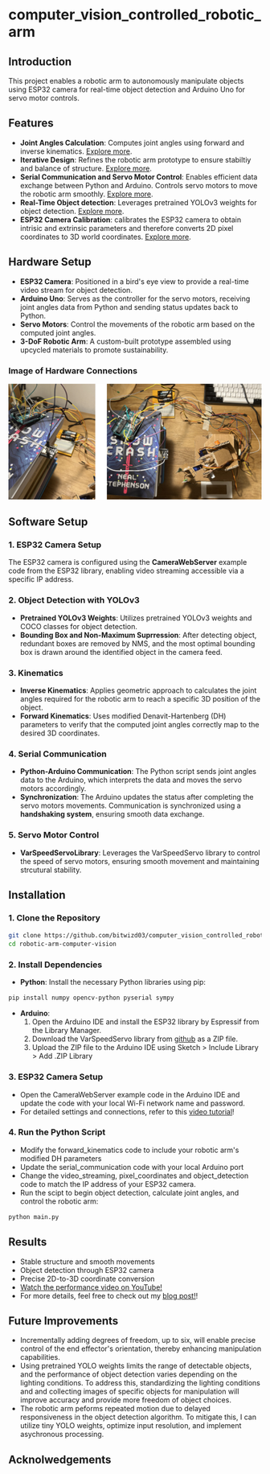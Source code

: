 # computer_vision_controlled_robotic_arm
## Introduction
This project enables a robotic arm to autonomously manipulate objects using ESP32 camera for real-time object detection and Arduino Uno for servo motor controls. 

## Features
- **Joint Angles Calculation**: Computes joint angles using forward and inverse kinematics. [Explore more](https://bitwiz03.medium.comå/start-of-my-journey-into-computer-vision-controlled-3-dof-robotic-arm-3353c88c40bf).
- **Iterative Design**: Refines the robotic arm prototype to ensure stabiltiy and balance of structure. [Explore more](https://bitwiz03.medium.com/evaluating-and-enhancing-my-3-dof-robotic-arm-hardware-software-0fe39215a9fd).
- **Serial Communication and Servo Motor Control**: Enables efficient data exchange between Python and Arduino. Controls servo motors to move the robotic arm smoothly. [Explore more](https://bitwiz03.medium.com/fine-tuning-control-systems-optimizing-motor-algorithms-and-communication-protocols-for-robotic-a84301adf23b).
- **Real-Time Object detection**: Leverages pretrained YOLOv3 weights for object detection. [Explore more](https://bitwiz03.medium.com/adding-vision-to-robotic-arm-setting-up-the-esp32-camera-for-object-detection-d72eb6692d51).
- **ESP32 Camera Calibration**:  calibrates the ESP32 camera to obtain intrisic and extrinsic parameters and therefore converts 2D pixel coordinates to 3D world coordinates. [Explore more](https://bitwiz03.medium.com/bridging-dimensions-camera-calibration-for-2d-to-3d-mapping-3d2b0a060a6f).

## Hardware Setup
- **ESP32 Camera**: Positioned in a bird's eye view to provide a real-time video stream for object detection. 
- **Arduino Uno**: Serves as the controller for the servo motors, receiving joint angles data from Python and sending status updates back to Python. 
- **Servo Motors**: Control the movements of the robotic arm based on the computed joint angles. 
- **3-DoF Robotic Arm**: A custom-built prototype assembled using upcycled materials to promote sustainability. 

### Image of Hardware Connections 
![Connection Setup Photo](hardware_connections.jpg)

## Software Setup
### **1. ESP32 Camera Setup**
The ESP32 camera is configured using the **CameraWebServer** example code from the ESP32 library, enabling video streaming accessible via a specific IP address. 

### **2. Object Detection with YOLOv3**
- **Pretrained YOLOv3 Weights**: Utilizes pretrained YOLOv3 weights and COCO classes for object detection.
- **Bounding Box and Non-Maximum Suprression**: After detecting object, redundant boxes are removed by NMS, and the most optimal bounding box is drawn around the identified object in the camera feed.

### **3. Kinematics**
- **Inverse Kinematics**: Applies geometric approach to calculates the joint angles required for the robotic arm to reach a specific 3D position of the object. 
- **Forward Kinematics**: Uses modified Denavit-Hartenberg (DH) parameters to verify that the computed joint angles correctly map to the desired 3D coordinates.

### **4. Serial Communication**
- **Python-Arduino Communication**: The Python script sends joint angles data to the Arduino, which interprets the data and moves the servo motors accordingly. 
- **Synchronization**: The Arduino updates the status after completing the servo motors movements. Communication is synchronized using a **handshaking system**, ensuring smooth data exchange.

### **5. Servo Motor Control**
- **VarSpeedServoLibrary**: Leverages the VarSpeedServo library to control the speed of servo motors, ensuring smooth movement and maintaining strcutural stability. 

## Installation  
### **1. Clone the Repository**  
```bash
git clone https://github.com/bitwizd03/computer_vision_controlled_robotic_arm.git
cd robotic-arm-computer-vision
```
### **2. Install Dependencies**
- **Python**: Install the necessary Python libraries using pip:
```bash
pip install numpy opencv-python pyserial sympy
```
- **Arduino**:
  1. Open the Arduino IDE and install the ESP32 library by Espressif from the Library Manager.
  2. Download the VarSpeedServo library from [github](https://github.com/netlabtoolkit/VarSpeedServo) as a ZIP file.
  3. Upload the ZIP file to the Arduino IDE using Sketch > Include Library > Add .ZIP Library

### **3. ESP32 Camera Setup** 
- Open the CameraWebServer example code in the Arduino IDE and update the code with your local Wi-Fi network name and password.
- For detailed settings and connections, refer to this [video tutorial](https://www.youtube.com/watch?v=7-3piBHV1W0)! 

### **4. Run the Python Script**
- Modify the forward_kinematics code to include your robotic arm's modified DH parameters 
- Update the serial_communication code with your local Arduino port
- Change the video_streaming, pixel_coordinates and object_detection code to match the IP address of your ESP32 camera. 
- Run the scipt to begin object detection, calculate joint angles, and control the robotic arm:
```bash
python main.py
```
## Results
- Stable structure and smooth movements
- Object detection through ESP32 camera
- Precise 2D-to-3D coordinate conversion
- [Watch the performance video on YouTube!](https://youtu.be/zEXQ5RJERkk?si=U1XYCbymmyTSmgoa)
- For more details, feel free to check out my [blog post!](https://bitwiz03.medium.com/turning-ideas-into-reality-project-completion-and-new-frontier-43c1b88f5ec7)!

## Future Improvements 
- Incrementally adding degrees of freedom, up to six, will enable precise control of the end effector's orientation, thereby enhancing manipulation capabilities.
- Using pretrained YOLO weights limits the range of detectable objects, and the performance of object detection varies depending on the lighting conditions. To address this, standardizing the lighting conditions and and collecting images of specific objects for manipulation will improve accuracy and provide more freedom of object choices. 
- The robotic arm peforms repeated motion due to delayed responsiveness in the object detection algorithm. To mitigate this, I can utilize tiny YOLO weights, optimize input resolution, and implement asychronous processing.
  
## Acknolwedgements




